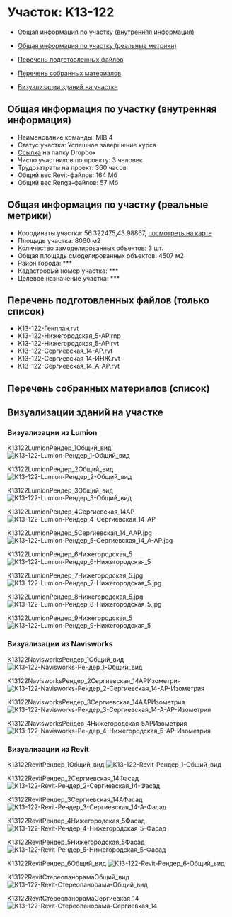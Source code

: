 # Участок: K13-122

* [Общая информация по участку (внутренняя информация)](#Chapter1)

* [Общая информация по участку (реальные метрики)](#Chapter2)

* [Перечень подготовленных файлов](#Chapter3)

* [Перечень собранных материалов](#Chapter4)

* [Визуализации зданий на участке](#Chapter5)

## <a id="Chapter1"></a> Общая информация по участку (внутренняя информация)
+ Наименование команды: MIB 4
+ Статус участка: Успешное завершение курса
+ [Ссылка](https://www.dropbox.com/sh/wvvgv1nw1iqred9/AACp2UwezuENZ2bQs9mcPmoWa/K13_122?dl=0) на папку Dropbox
+ Число участников по проекту: 3 человек
+ Трудозатраты на проект: 360 часов
+ Общий вес Revit-файлов: 164 Мб
+ Общий вес Renga-файлов: 57 Мб
## <a id="Chapter2"></a> Общая информация по участку (реальные метрики)
+ Координаты участка: 56.322475,43.98867, [посмотреть на карте](https://yandex.ru/maps/47/nizhny-novgorod/?ll=43.98867%2C56.322475&z=19)
+ Площадь участка: 8060 м2
+ Количество замоделированных объектов: 3 шт.
+ Общая площадь смоделированных объектов: 4507 м2
+ Район города: *** 
+ Кадастровый номер участка: *** 
+ Целевое назначение участка: *** 
## <a id="Chapter3"></a> Перечень подготовленных файлов (только список)
+ K13-122-Генплан.rvt
+ K13-122-Нижегородская_5-АР.rnp
+ K13-122-Нижегородская_5-АР.rvt
+ K13-122-Сергиевская_14-АР.rvt
+ K13-122-Сергиевская_14-ИНЖ.rvt
+ K13-122-Сергиевская_14_А-АР.rvt
## <a id="Chapter4"></a> Перечень собранных материалов (список)
## <a id="Chapter5"></a> Визуализации зданий на участке
### Визуализации из Lumion
К13122LumionРендер_1Общий_вид
![К13-122-Lumion-Рендер_1-Общий_вид](/Images/K13_122/К13-122-Lumion-Рендер_1-Общий_вид_Compressed.jpg)

К13122LumionРендер_2Общий_вид
![К13-122-Lumion-Рендер_2-Общий_вид](/Images/K13_122/К13-122-Lumion-Рендер_2-Общий_вид_Compressed.jpg)

К13122LumionРендер_3Общий_вид
![К13-122-Lumion-Рендер_3-Общий_вид](/Images/K13_122/К13-122-Lumion-Рендер_3-Общий_вид_Compressed.jpg)

К13122LumionРендер_4Сергиевская_14АР
![К13-122-Lumion-Рендер_4-Сергиевская_14-АР](/Images/K13_122/К13-122-Lumion-Рендер_4-Сергиевская_14-АР_Compressed.jpg)

К13122LumionРендер_5Сергиевская_14_ААР.jpg
![К13-122-Lumion-Рендер_5-Сергиевская_14_А-АР.jpg](/Images/K13_122/К13-122-Lumion-Рендер_5-Сергиевская_14_А-АР.jpg_Compressed.jpg)

К13122LumionРендер_6Нижегородская_5
![К13-122-Lumion-Рендер_6-Нижегородская_5](/Images/K13_122/К13-122-Lumion-Рендер_6-Нижегородская_5_Compressed.jpg)

К13122LumionРендер_7Нижегородская_5.jpg
![К13-122-Lumion-Рендер_7-Нижегородская_5.jpg](/Images/K13_122/К13-122-Lumion-Рендер_7-Нижегородская_5.jpg_Compressed.jpg)

К13122LumionРендер_8Нижегородская_5.jpg
![К13-122-Lumion-Рендер_8-Нижегородская_5.jpg](/Images/K13_122/К13-122-Lumion-Рендер_8-Нижегородская_5.jpg_Compressed.jpg)

К13122LumionРендер_9Нижегородская_5
![К13-122-Lumion-Рендер_9-Нижегородская_5](/Images/K13_122/К13-122-Lumion-Рендер_9-Нижегородская_5_Compressed.jpg)

### Визуализации из Navisworks
К13122NavisworksРендер_1Общий_вид
![К13-122-Navisworks-Рендер_1-Общий_вид](/Images/K13_122/К13-122-Navisworks-Рендер_1-Общий_вид_Compressed.jpg)

К13122NavisworksРендер_2Сергиевская_14АРИзометрия
![К13-122-Navisworks-Рендер_2-Сергиевская_14-АР-Изометрия](/Images/K13_122/К13-122-Navisworks-Рендер_2-Сергиевская_14-АР-Изометрия_Compressed.jpg)

К13122NavisworksРендер_3Сергиевская_14ААРИзометрия
![К13-122-Navisworks-Рендер_3-Сергиевская_14-А-АР-Изометрия](/Images/K13_122/К13-122-Navisworks-Рендер_3-Сергиевская_14-А-АР-Изометрия_Compressed.jpg)

К13122NavisworksРендер_4Нижегородская_5АРИзометрия
![К13-122-Navisworks-Рендер_4-Нижегородская_5-АР-Изометрия](/Images/K13_122/К13-122-Navisworks-Рендер_4-Нижегородская_5-АР-Изометрия_Compressed.jpg)

### Визуализации из Revit
К13122RevitРендер_1Общий_вид
![К13-122-Revit-Рендер_1-Общий_вид](/Images/K13_122/К13-122-Revit-Рендер_1-Общий_вид_Compressed.jpg)

К13122RevitРендер_2Сергиевская_14Фасад
![К13-122-Revit-Рендер_2-Сергиевская_14-Фасад](/Images/K13_122/К13-122-Revit-Рендер_2-Сергиевская_14-Фасад_Compressed.jpg)

К13122RevitРендер_3Сергиевская_14АФасад
![К13-122-Revit-Рендер_3-Сергиевская_14-А-Фасад](/Images/K13_122/К13-122-Revit-Рендер_3-Сергиевская_14-А-Фасад_Compressed.jpg)

К13122RevitРендер_4Нижегородская_5Фасад
![К13-122-Revit-Рендер_4-Нижегородская_5-Фасад](/Images/K13_122/К13-122-Revit-Рендер_4-Нижегородская_5-Фасад_Compressed.jpg)

К13122RevitРендер_5Нижегородская_5Фасад
![К13-122-Revit-Рендер_5-Нижегородская_5-Фасад](/Images/K13_122/К13-122-Revit-Рендер_5-Нижегородская_5-Фасад_Compressed.jpg)

К13122RevitРендер_6Общий_вид
![К13-122-Revit-Рендер_6-Общий_вид](/Images/K13_122/К13-122-Revit-Рендер_6-Общий_вид_Compressed.jpg)

К13122RevitСтереопанорамаОбщий_вид
![К13-122-Revit-Стереопанорама-Общий_вид](/Images/K13_122/К13-122-Revit-Стереопанорама-Общий_вид_Compressed.jpg)

К13122RevitСтереопанорамаСергиевкая_14
![К13-122-Revit-Стереопанорама-Сергиевкая_14](/Images/K13_122/К13-122-Revit-Стереопанорама-Сергиевкая_14_Compressed.jpg)


